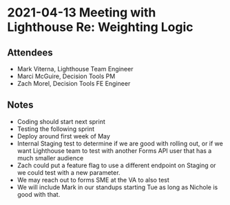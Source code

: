 # 2021-04-13 Meeting with Lighthouse Re: Weighting Logic

## Attendees
- Mark Viterna, Lighthouse Team Engineer
- Marci McGuire, Decision Tools PM
- Zach Morel, Decision Tools FE Engineer

## Notes
- Coding should start next sprint
- Testing the following sprint
- Deploy around first week of May
- Internal Staging test to determine if we are good with rolling out, or if we want Lighthouse team to test with another Forms API user that has a much smaller audience
- Zach could put a feature flag to use a different endpoint on Staging or we could test with a new parameter.
- We may reach out to forms SME at the VA to also test
- We will include Mark in our standups starting Tue as long as Nichole is good with that.



